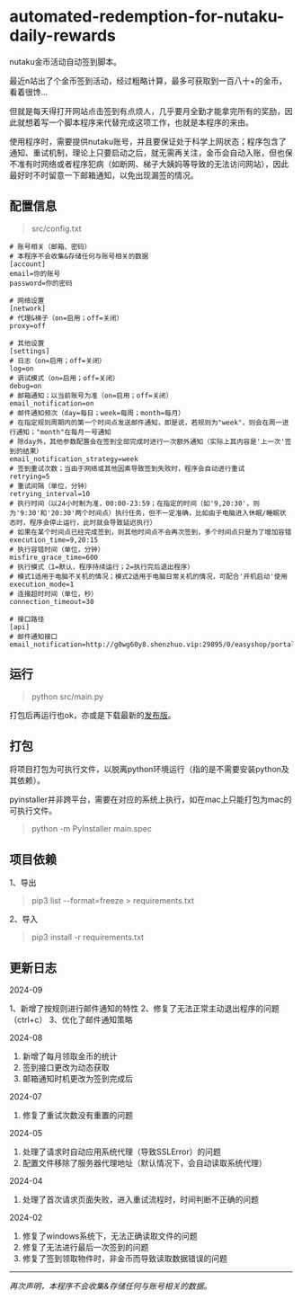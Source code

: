 # automated-redemption-for-nutaku-daily-rewards

nutaku金币活动自动签到脚本。

最近n站出了个金币签到活动，经过粗略计算，最多可获取到一百八十+的金币，看着很馋...

但就是每天得打开网站点击签到有点烦人，几乎要月全勤才能拿完所有的奖励，因此就想着写一个脚本程序来代替完成这项工作，也就是本程序的来由。

使用程序时，需要提供nutaku账号，并且要保证处于科学上网状态；程序包含了通知、重试机制，理论上只要启动之后，就无需再关注，金币会自动入账，但也保不准有时网络或者程序犯病（如断网、梯子大姨妈等导致的无法访问网站），因此最好时不时留意一下邮箱通知，以免出现漏签的情况。

## 配置信息
> src/config.txt
```text
# 账号相关（邮箱、密码）
# 本程序不会收集&存储任何与账号相关的数据
[account]
email=你的账号
password=你的密码

# 网络设置
[network]
# 代理&梯子（on=启用；off=关闭）
proxy=off

# 其他设置
[settings]
# 日志（on=启用；off=关闭）
log=on
# 调试模式（on=启用；off=关闭）
debug=on
# 邮箱通知；以当前账号为准（on=启用；off=关闭）
email_notification=on
# 邮件通知频次（day=每日；week=每周；month=每月）
# 在指定规则周期内的第一个时间点发送邮件通知，即是说，若规则为"week"，则会在周一进行通知；"month"在每月一号通知
# 除day外，其他参数配置会在签到全部完成时进行一次额外通知（实际上其内容是'上一次'签到的结果）
email_notification_strategy=week
# 签到重试次数；当由于网络或其他因素导致签到失败时，程序会自动进行重试
retrying=5
# 重试间隔（单位，分钟）
retrying_interval=10
# 执行时间（以24小时制为准，00:00-23:59；在指定的时间（如'9,20:30'，则为'9:30'和'20:30'两个时间点）执行任务，但不一定准确，比如由于电脑进入休眠/睡眠状态时，程序会停止运行，此时就会导致延迟执行）
# 如果在某个时间点已经完成签到，则其他时间点不会再次签到，多个时间点只是为了增加容错
execution_time=9,20:15
# 执行容错时间（单位，分钟）
misfire_grace_time=600
# 执行模式（1=默认，程序持续运行；2=执行完后退出程序）
# 模式1适用于电脑不关机的情况；模式2适用于电脑日常关机的情况，可配合'开机启动'使用
execution_mode=1
# 连接超时时间（单位，秒）
connection_timeout=30

# 接口路径
[api]
# 邮件通知接口
email_notification=http://g0wg60y8.shenzhuo.vip:29895/0/easyshop/portal/email/notification
```

## 运行

> python src/main.py

打包后再运行也ok，亦或是下载最新的[发布版](https://github.com/xxzhiwei/automated-redemption-for-nutaku-daily-rewards/releases)。

## 打包

将项目打包为可执行文件，以脱离python环境运行（指的是不需要安装python及其依赖）。

pyinstaller并非跨平台，需要在对应的系统上执行，如在mac上只能打包为mac的可执行文件。

> python -m PyInstaller main.spec

## 项目依赖

1、导出

> pip3 list --format=freeze > requirements.txt

2、导入

> pip3 install -r requirements.txt

## 更新日志

2024-09

1、新增了按规则进行邮件通知的特性
2、修复了无法正常主动退出程序的问题（ctrl+c）
3、优化了邮件通知策略

2024-08

1. 新增了每月领取金币的统计
2. 签到接口更改为动态获取
3. 邮箱通知时机更改为签到完成后

2024-07

1. 修复了重试次数没有重置的问题

2024-05

1. 处理了请求时自动应用系统代理（导致SSLError）的问题
2. 配置文件移除了服务器代理地址（默认情况下，会自动读取系统代理）

2024-04

1. 处理了首次请求页面失败，进入重试流程时，时间判断不正确的问题

2024-02

1. 修复了windows系统下，无法正确读取文件的问题
2. 修复了无法进行最后一次签到的问题
3. 修复了签到领取物件时，非金币而导致读取数据错误的问题

***

*再次声明，本程序不会收集&存储任何与账号相关的数据。*

